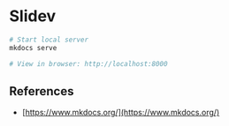 # Slidev

```bash
# Start local server
mkdocs serve

# View in browser: http://localhost:8000
```

## References

* [https://www.mkdocs.org/](https://www.mkdocs.org/)